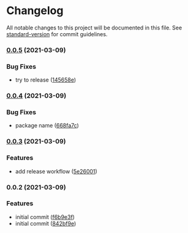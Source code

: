 # Changelog

All notable changes to this project will be documented in this file. See [standard-version](https://github.com/conventional-changelog/standard-version) for commit guidelines.

### [0.0.5](https://github.com/rogerchi/cdk-s3-bucketreplication/compare/v0.0.4...v0.0.5) (2021-03-09)


### Bug Fixes

* try to release ([145658e](https://github.com/rogerchi/cdk-s3-bucketreplication/commit/145658ed209ee3bd0df70e85933353726fec1b13))

### [0.0.4](https://github.com/rogerchi/cdk-s3-bucketreplication/compare/v0.0.3...v0.0.4) (2021-03-09)


### Bug Fixes

* package name ([668fa7c](https://github.com/rogerchi/cdk-s3-bucketreplication/commit/668fa7cb4fed903ef55832f5adbdd34a6fca5ad3))

### [0.0.3](https://github.com/rogerchi/cdk-s3-bucketreplication/compare/v0.0.2...v0.0.3) (2021-03-09)


### Features

* add release workflow ([5e26001](https://github.com/rogerchi/cdk-s3-bucketreplication/commit/5e26001cb1af907c19f8c7cd9427628ca8607c4d))

### 0.0.2 (2021-03-09)


### Features

* initial commit ([f6b9e3f](https://github.com/rogerchi/cdk-s3-bucketreplication/commit/f6b9e3fcea48e589ead9034fd2e8cbff5a425764))
* initial commit ([842bf9e](https://github.com/rogerchi/cdk-s3-bucketreplication/commit/842bf9e71597d10dcf8c7766437be8e0c0e362f5))
